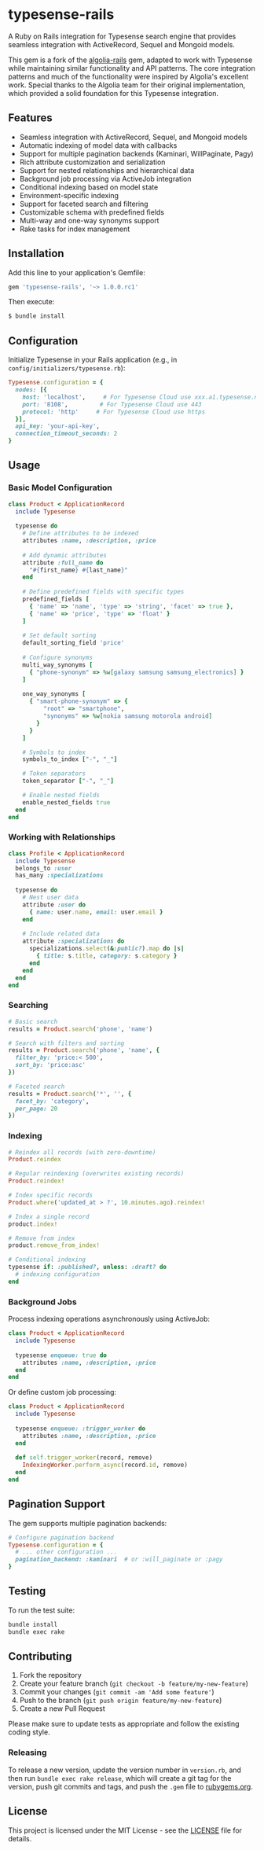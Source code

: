 # typesense-rails

A Ruby on Rails integration for Typesense search engine that provides seamless integration with ActiveRecord, Sequel and Mongoid models. 

This gem is a fork of the [algolia-rails](https://github.com/algolia/algoliasearch-rails) gem, adapted to work with Typesense while maintaining similar functionality and API patterns.
The core integration patterns and much of the functionality were inspired by Algolia's excellent work. 
Special thanks to the Algolia team for their original implementation, which provided a solid foundation for this Typesense integration.

## Features

- Seamless integration with ActiveRecord, Sequel, and Mongoid models
- Automatic indexing of model data with callbacks
- Support for multiple pagination backends (Kaminari, WillPaginate, Pagy)
- Rich attribute customization and serialization
- Support for nested relationships and hierarchical data
- Background job processing via ActiveJob integration
- Conditional indexing based on model state
- Environment-specific indexing
- Support for faceted search and filtering
- Customizable schema with predefined fields
- Multi-way and one-way synonyms support
- Rake tasks for index management

## Installation

Add this line to your application's Gemfile:

```ruby
gem 'typesense-rails', '~> 1.0.0.rc1'
```

Then execute:

```bash
$ bundle install
```

## Configuration

Initialize Typesense in your Rails application (e.g., in `config/initializers/typesense.rb`):

```ruby
Typesense.configuration = {
  nodes: [{
    host: 'localhost',     # For Typesense Cloud use xxx.a1.typesense.net
    port: '8108',         # For Typesense Cloud use 443
    protocol: 'http'     # For Typesense Cloud use https
  }],
  api_key: 'your-api-key',
  connection_timeout_seconds: 2
}
```

## Usage

### Basic Model Configuration

```ruby
class Product < ApplicationRecord
  include Typesense
  
  typesense do
    # Define attributes to be indexed
    attributes :name, :description, :price
    
    # Add dynamic attributes
    attribute :full_name do
      "#{first_name} #{last_name}"
    end
    
    # Define predefined fields with specific types
    predefined_fields [
      { 'name' => 'name', 'type' => 'string', 'facet' => true },
      { 'name' => 'price', 'type' => 'float' }
    ]
    
    # Set default sorting
    default_sorting_field 'price'
    
    # Configure synonyms
    multi_way_synonyms [
      { "phone-synonym" => %w[galaxy samsung samsung_electronics] }
    ]
    
    one_way_synonyms [
      { "smart-phone-synonym" => {
          "root" => "smartphone",
          "synonyms" => %w[nokia samsung motorola android]
        }
      }
    ]

    # Symbols to index
    symbols_to_index ["-", "_"]

    # Token separators
    token_separator ["-", "_"]

    # Enable nested fields
    enable_nested_fields true
  end
end
```

### Working with Relationships

```ruby
class Profile < ApplicationRecord
  include Typesense
  belongs_to :user
  has_many :specializations
  
  typesense do
    # Nest user data
    attribute :user do
      { name: user.name, email: user.email }
    end
    
    # Include related data
    attribute :specializations do
      specializations.select(&:public?).map do |s|
        { title: s.title, category: s.category }
      end
    end
  end
end
```

### Searching

```ruby
# Basic search
results = Product.search('phone', 'name')

# Search with filters and sorting
results = Product.search('phone', 'name', {
  filter_by: 'price:< 500',
  sort_by: 'price:asc'
})

# Faceted search
results = Product.search('*', '', {
  facet_by: 'category',
  per_page: 20
})
```

### Indexing

```ruby
# Reindex all records (with zero-downtime)
Product.reindex

# Regular reindexing (overwrites existing records)
Product.reindex!

# Index specific records
Product.where('updated_at > ?', 10.minutes.ago).reindex!

# Index a single record
product.index!

# Remove from index
product.remove_from_index!

# Conditional indexing
typesense if: :published?, unless: :draft? do
  # indexing configuration
end
```

### Background Jobs

Process indexing operations asynchronously using ActiveJob:

```ruby
class Product < ApplicationRecord
  include Typesense
  
  typesense enqueue: true do
    attributes :name, :description, :price
  end
end
```

Or define custom job processing:

```ruby
class Product < ApplicationRecord
  include Typesense
  
  typesense enqueue: :trigger_worker do
    attributes :name, :description, :price
  end
  
  def self.trigger_worker(record, remove)
    IndexingWorker.perform_async(record.id, remove)
  end
end
```

## Pagination Support

The gem supports multiple pagination backends:

```ruby
# Configure pagination backend
Typesense.configuration = {
  # ... other configuration ...
  pagination_backend: :kaminari  # or :will_paginate or :pagy
}
```

## Testing

To run the test suite:

```bash
bundle install
bundle exec rake
```

## Contributing

1. Fork the repository
2. Create your feature branch (`git checkout -b feature/my-new-feature`)
3. Commit your changes (`git commit -am 'Add some feature'`)
4. Push to the branch (`git push origin feature/my-new-feature`)
5. Create a new Pull Request

Please make sure to update tests as appropriate and follow the existing coding style.

### Releasing

To release a new version, update the version number in `version.rb`, and then run `bundle exec rake release`, which will create a git tag for the version, push git commits and tags, and push the `.gem` file to [rubygems.org](https://rubygems.org).

## License

This project is licensed under the MIT License - see the [LICENSE](LICENSE) file for details.
